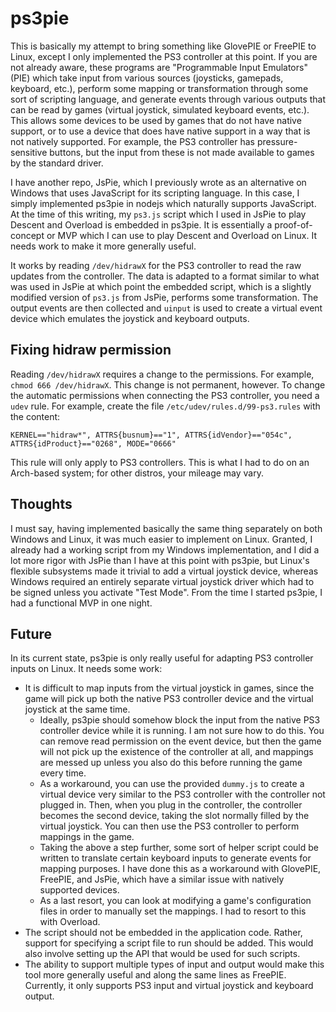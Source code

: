 # ps3pie

This is basically my attempt to bring something like GlovePIE or FreePIE to Linux, except I only implemented the PS3 controller at this point.  If you are not already aware, these programs are "Programmable Input Emulators" (PIE) which take input from various sources (joysticks, gamepads, keyboard, etc.), perform some mapping or transformation through some sort of scripting language, and generate events through various outputs that can be read by games (virtual joystick, simulated keyboard events, etc.).  This allows some devices to be used by games that do not have native support, or to use a device that does have native support in a way that is not natively supported.  For example, the PS3 controller has pressure-sensitive buttons, but the input from these is not made available to games by the standard driver.

I have another repo, JsPie, which I previously wrote as an alternative on Windows that uses JavaScript for its scripting language.  In this case, I simply implemented ps3pie in nodejs which naturally supports JavaScript.  At the time of this writing, my `ps3.js` script which I used in JsPie to play Descent and Overload is embedded in ps3pie.  It is essentially a proof-of-concept or MVP which I can use to play Descent and Overload on Linux.  It needs work to make it more generally useful.

It works by reading `/dev/hidrawX` for the PS3 controller to read the raw updates from the controller.  The data is adapted to a format similar to what was used in JsPie at which point the embedded script, which is a slightly modified version of `ps3.js` from JsPie, performs some transformation.  The output events are then collected and `uinput` is used to create a virtual event device which emulates the joystick and keyboard outputs.

## Fixing hidraw permission

Reading `/dev/hidrawX` requires a change to the permissions.  For example, `chmod 666 /dev/hidrawX`.  This change is not permanent, however.  To change the automatic permissions when connecting the PS3 controller, you need a `udev` rule.  For example, create the file `/etc/udev/rules.d/99-ps3.rules` with the content:

```
KERNEL=="hidraw*", ATTRS{busnum}=="1", ATTRS{idVendor}=="054c", ATTRS{idProduct}=="0268", MODE="0666"
```

This rule will only apply to PS3 controllers.  This is what I had to do on an Arch-based system; for other distros, your mileage may vary.

## Thoughts

I must say, having implemented basically the same thing separately on both Windows and Linux, it was much easier to implement on Linux.  Granted, I already had a working script from my Windows implementation, and I did a lot more rigor with JsPie than I have at this point with ps3pie, but Linux's flexible subsystems made it trivial to add a virtual joystick device, whereas Windows required an entirely separate virtual joystick driver which had to be signed unless you activate "Test Mode".  From the time I started ps3pie, I had a functional MVP in one night.

## Future

In its current state, ps3pie is only really useful for adapting PS3 controller inputs on Linux.  It needs some work:

- It is difficult to map inputs from the virtual joystick in games, since the game will pick up both the native PS3 controller device and the virtual joystick at the same time.
  - Ideally, ps3pie should somehow block the input from the native PS3 controller device while it is running.  I am not sure how to do this.  You can remove read permission on the event device, but then the game will not pick up the existence of the controller at all, and mappings are messed up unless you also do this before running the game every time.
  - As a workaround, you can use the provided `dummy.js` to create a virtual device very similar to the PS3 controller with the controller not plugged in.  Then, when you plug in the controller, the controller becomes the second device, taking the slot normally filled by the virtual joystick.  You can then use the PS3 controller to perform mappings in the game.
  - Taking the above a step further, some sort of helper script could be written to translate certain keyboard inputs to generate events for mapping purposes.  I have done this as a workaround with GlovePIE, FreePIE, and JsPie, which have a similar issue with natively supported devices.
  - As a last resort, you can look at modifying a game's configuration files in order to manually set the mappings.  I had to resort to this with Overload.
- The script should not be embedded in the application code.  Rather, support for specifying a script file to run should be added.  This would also involve setting up the API that would be used for such scripts.
- The ability to support multiple types of input and output would make this tool more generally useful and along the same lines as FreePIE.  Currently, it only supports PS3 input and virtual joystick and keyboard output.